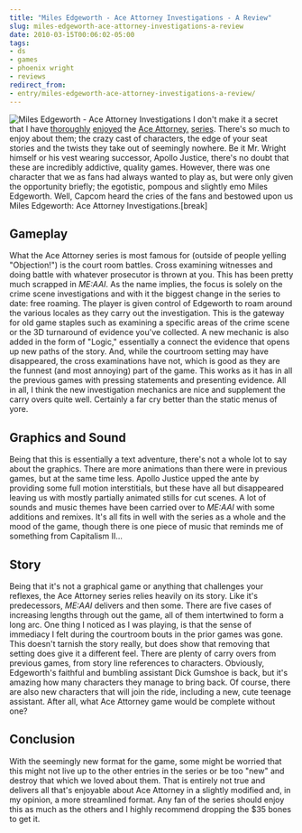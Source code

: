 ```yaml
---
title: "Miles Edgeworth - Ace Attorney Investigations - A Review"
slug: miles-edgeworth-ace-attorney-investigations-a-review
date: 2010-03-15T00:06:02-05:00
tags:
- ds
- games
- phoenix wright
- reviews
redirect_from:
- entry/miles-edgeworth-ace-attorney-investigations-a-review/
---
```

![](http://images.dxprog.com/blog/edgeworth_review_10.jpg "Miles Edgeworth - Ace Attorney Investigations")
I don't make it a secret that I have [thoroughly](http://dxprog.com/entry/two-years-of-video-game-reviews/) [enjoyed](http://www.newgrounds.com/portal/view/452291) the [Ace Attorney.](http://dxprog.com/entry/comic---pheonix-wright:-animal-attorney/) [series](http://dxprog.com/entry/stuff-and-nonsense/). There's so much to enjoy about them; the crazy cast of characters, the edge of your seat stories and the twists they take out of seemingly nowhere. Be it Mr. Wright himself or his vest wearing successor, Apollo Justice, there's no doubt that these are incredibly addictive, quality games. However, there was one character that we as fans had always wanted to play as, but were only given the opportunity briefly; the egotistic, pompous and slightly emo Miles Edgeworth. Well, Capcom heard the cries of the fans and bestowed upon us Miles Edgeworth: Ace Attorney Investigations.[break]
## Gameplay
What the Ace Attorney series is most famous for (outside of people yelling "Objection!") is the court room battles. Cross examining witnesses and doing battle with whatever prosecutor is thrown at you. This has been pretty much scrapped in _ME:AAI_. As the name implies, the focus is solely on the crime scene investigations and with it the biggest change in the series to date: free roaming. The player is given control of Edgeworth to roam around the various locales as they carry out the investigation. This is the gateway for old game staples such as examining a specific areas of the crime scene or the 3D turnaround of evidence you've collected. A new mechanic is also added in the form of "Logic," essentially a connect the evidence that opens up new paths of the story. And, while the courtroom setting may have disappeared, the cross examinations have not, which is good as they are the funnest (and most annoying) part of the game. This works as it has in all the previous games with pressing statements and presenting evidence. All in all, I think the new investigation mechanics are nice and supplement the carry overs quite well. Certainly a far cry better than the static menus of yore.
## Graphics and Sound
Being that this is essentially a text adventure, there's not a whole lot to say about the graphics. There are more animations than there were in previous games, but at the same time less. Apollo Justice upped the ante by providing some full motion interstitials, but these have all but disappeared leaving us with mostly partially animated stills for cut scenes. A lot of sounds and music themes have been carried over to _ME:AAI_ with some additions and remixes. It's all fits in well with the series as a whole and the mood of the game, though there is one piece of music that reminds me of something from Capitalism II...
## Story
Being that it's not a graphical game or anything that challenges your reflexes, the Ace Attorney series relies heavily on its story. Like it's predecessors, _ME:AAI_ delivers and then some. There are five cases of increasing lengths through out the game, all of them intertwined to form a long arc. One thing I noticed as I was playing, is that the sense of immediacy I felt during the courtroom bouts in the prior games was gone. This doesn't tarnish the story really, but does show that removing that setting does give it a different feel.
There are plenty of carry overs from previous games, from story line references to characters. Obviously, Edgeworth's faithful and bumbling assistant Dick Gumshoe is back, but it's amazing how many characters they manage to bring back. Of course, there are also new characters that will join the ride, including a new, cute teenage assistant. After all, what Ace Attorney game would be complete without one?
## Conclusion
With the seemingly new format for the game, some might be worried that this might not live up to the other entries in the series or be too "new" and destroy that which we loved about them. That is entirely not true and delivers all that's enjoyable about Ace Attorney in a slightly modified and, in my opinion, a more streamlined format. Any fan of the series should enjoy this as much as the others and I highly recommend dropping the $35 bones to get it.
